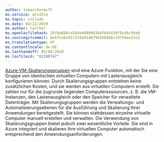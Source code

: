 ```yaml
---
author: tomarchermsft
ms.service: ansible
ms.topic: include
ms.date: 04/22/2019
ms.author: tarcher
ms.openlocfilehash: 2bf0a888cd2d4e49899b384f643430f5e30c95e8
ms.sourcegitcommit: be67ceba91727da014879d16bbbbc19756ee22e2
ms.translationtype: HT
ms.contentlocale: de-DE
ms.lasthandoff: 05/05/2020
ms.locfileid: "82109747"
---
```

[Azure-VM-Skalierungsgruppen](https://docs.microsoft.com/azure/virtual-machine-scale-sets/overview) sind eine Azure-Funktion, mit der Sie eine Gruppe von identischen virtuellen Computern mit Lastenausgleich konfigurieren können. Durch Skalierungsgruppen entstehen keine zusätzlichen Kosten, und sie werden aus virtuellen Computern erstellt. Sie zahlen nur für die zugrunde liegenden Computeressourcen, z. B. die VM-Instanzen, den Lastenausgleich oder den Speicher für verwaltete Datenträger. Mit Skalierungsgruppen werden die Verwaltungs- und Automatisierungsebenen für die Ausführung und Skalierung Ihrer Anwendungen bereitgestellt. Sie können stattdessen einzelne virtuelle Computer manuell erstellen und verwalten. Die Verwendung von Skalierungsgruppen bietet jedoch zwei wesentliche Vorteile. Sie sind in Azure integriert und skalieren Ihre virtuellen Computer automatisch entsprechend den Anwendungsanforderungen.